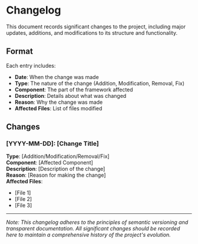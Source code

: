 # Changelog

This document records significant changes to the project, including major updates, additions, and modifications to its structure and functionality.

## Format
Each entry includes:
- **Date**: When the change was made
- **Type**: The nature of the change (Addition, Modification, Removal, Fix)
- **Component**: The part of the framework affected
- **Description**: Details about what was changed
- **Reason**: Why the change was made
- **Affected Files**: List of files modified

## Changes

### [YYYY-MM-DD]: [Change Title]

**Type**: [Addition/Modification/Removal/Fix]  
**Component**: [Affected Component]  
**Description**: [Description of the change]  
**Reason**: [Reason for making the change]  
**Affected Files**:
- [File 1]
- [File 2]
- [File 3]

---

*Note: This changelog adheres to the principles of semantic versioning and transparent documentation. All significant changes should be recorded here to maintain a comprehensive history of the project's evolution.*
